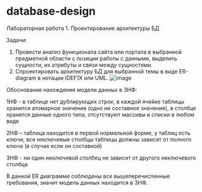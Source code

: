 # database-design

Лабораторная работа 1. Проектирование архитектуры БД

Задачи: 
1. Провести анализ функционала сайта или портала в выбранной предметной области с позиции работы с данными, выделить сущности, их атрибуты и связи между сущностями.
2. Спроектировать архитектуру БД для выбранной темы в виде ER-diagram в нотации IDEF1X или UML.
![image](https://user-images.githubusercontent.com/24692953/198312072-fba3d289-fdb1-4999-a110-16ebceaabf2b.png)

Обоснование нахождения модели данных в 3НФ:

1НФ - в таблице нет дублирующих строк, в каждой ячейке таблицы хранится атомарное значение (одно не составное значение), в столбце хранятся данные одного типа, отсутствуют массивы и списки в любом виде

2НФ – таблица находится в первой нормальной форме, у таблиц есть ключи, все неключевые столбцы таблицы должны зависят от полного ключа (в случае если он составной)

3НФ - ни один неключевой столбец не зависит от другого неключевого столбца

В данной ER диаграмме соблюдены все вышеперечисленные требования, значит модель данных находится в 3НФ.
